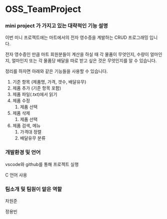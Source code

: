 # OSS_TeamProject


### mini project 가 가지고 있는 대략적인 기능 설명

이번 미니 프로젝트에는 마트에서의 전자 영수증을 계발하는 CRUD 프로그래밍 입니다.

전자 영수증인 만큼 마트 회원분들이 계산을 하실 때 각 물품이 무엇인지, 수량이 얼마인지, 얼마인지 또는 각 물품당 배달을 따로 받고 싶은 것은 무엇인지를 알 수 있습니다.

정리를 하자면 아래와 같은 기능들을 사용할 수 있습니다.

1. 기준 항목 (제품명, 가격, 갯수, 배달유무)
1. 제품 추가 (기준 항목 포함)
1. 제품 파일(.txt)에서 읽기
1. 제품 수정
    1. 제품 선택
1. 제품 삭제
    1. 제품 선택
1. 제품 검색, 메뉴
    1. 가격대 정렬
    1. 배달유무 분류

### 개발환경 및 언어

vscode와 github를 통해 프로젝트 실행

C 언어 사용

### 팀소개 및 팀원이 맡은 역할

차원준

정용빈